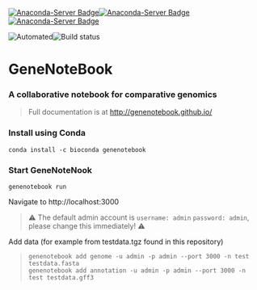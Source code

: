 [![Anaconda-Server Badge](https://anaconda.org/bioconda/genenotebook/badges/version.svg)](https://anaconda.org/bioconda/genenotebook)[![Anaconda-Server Badge](https://anaconda.org/bioconda/genenotebook/badges/latest_release_date.svg)](https://anaconda.org/bioconda/genenotebook)[![Anaconda-Server Badge](https://anaconda.org/bioconda/genenotebook/badges/platforms.svg)](https://anaconda.org/bioconda/genenotebook)

![Automated](https://img.shields.io/docker/cloud/automated/genenotebook/genenotebook.svg?style=flat-square&logo=docker)![Build status](https://img.shields.io/docker/cloud/build/genenotebook/genenotebook.svg?style=flat-square&logo=docker)

# GeneNoteBook

### A collaborative notebook for comparative genomics

> Full documentation is at http://genenotebook.github.io/

### Install using Conda

```
conda install -c bioconda genenotebook
```

### Start GeneNoteNook

```
genenotebook run
```

Navigate to http://localhost:3000

> :warning: The default admin account is `username: admin` `password: admin`, please change this immediately! :warning:

Add data (for example from testdata.tgz found in this repository)

> ```
> genenotebook add genome -u admin -p admin --port 3000 -n test testdata.fasta
> genenotebook add annotation -u admin -p admin --port 3000 -n test testdata.gff3
> ```
